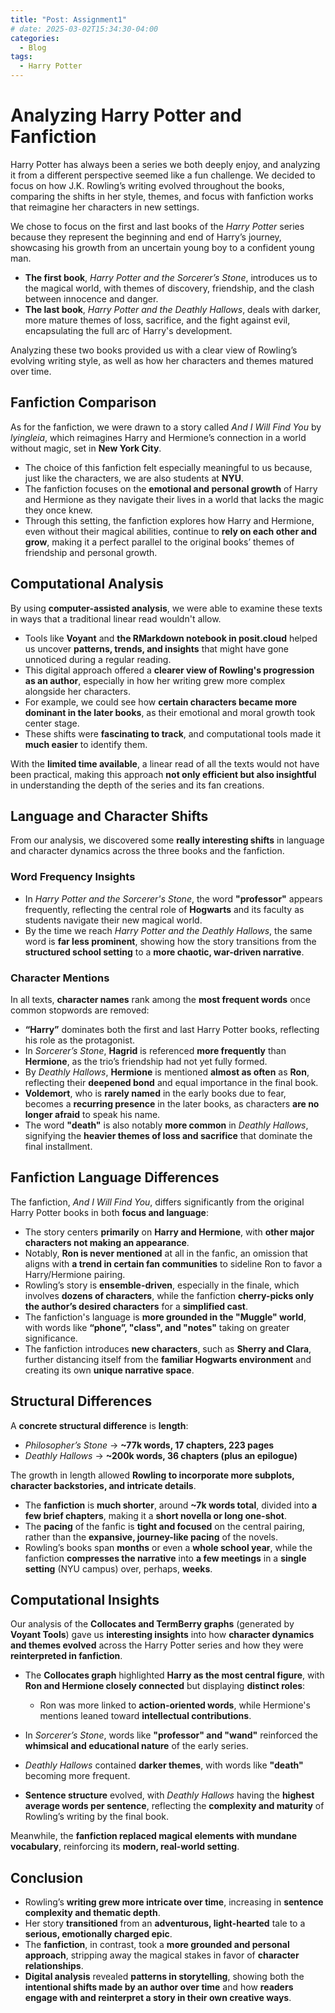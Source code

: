 ```yaml
---
title: "Post: Assignment1"
# date: 2025-03-02T15:34:30-04:00
categories:
  - Blog
tags:
  - Harry Potter
---
```


# Analyzing Harry Potter and Fanfiction

Harry Potter has always been a series we both deeply enjoy, and analyzing it from a different perspective seemed like a fun challenge. We decided to focus on how J.K. Rowling’s writing evolved throughout the books, comparing the shifts in her style, themes, and focus with fanfiction works that reimagine her characters in new settings.

We chose to focus on the first and last books of the _Harry Potter_ series because they represent the beginning and end of Harry’s journey, showcasing his growth from an uncertain young boy to a confident young man.

- **The first book**, _Harry Potter and the Sorcerer’s Stone_, introduces us to the magical world, with themes of discovery, friendship, and the clash between innocence and danger.
- **The last book**, _Harry Potter and the Deathly Hallows_, deals with darker, more mature themes of loss, sacrifice, and the fight against evil, encapsulating the full arc of Harry's development.

Analyzing these two books provided us with a clear view of Rowling’s evolving writing style, as well as how her characters and themes matured over time.

## Fanfiction Comparison

As for the fanfiction, we were drawn to a story called _And I Will Find You_ by _lyingleia_, which reimagines Harry and Hermione’s connection in a world without magic, set in **New York City**.

- The choice of this fanfiction felt especially meaningful to us because, just like the characters, we are also students at **NYU**.
- The fanfiction focuses on the **emotional and personal growth** of Harry and Hermione as they navigate their lives in a world that lacks the magic they once knew.
- Through this setting, the fanfiction explores how Harry and Hermione, even without their magical abilities, continue to **rely on each other and grow**, making it a perfect parallel to the original books’ themes of friendship and personal growth.

## Computational Analysis

By using **computer-assisted analysis**, we were able to examine these texts in ways that a traditional linear read wouldn't allow.

- Tools like **Voyant** and **the RMarkdown notebook in posit.cloud** helped us uncover **patterns, trends, and insights** that might have gone unnoticed during a regular reading.
- This digital approach offered a **clearer view of Rowling's progression as an author**, especially in how her writing grew more complex alongside her characters.
- For example, we could see how **certain characters became more dominant in the later books**, as their emotional and moral growth took center stage.
- These shifts were **fascinating to track**, and computational tools made it **much easier** to identify them.

With the **limited time available**, a linear read of all the texts would not have been practical, making this approach **not only efficient but also insightful** in understanding the depth of the series and its fan creations.

## Language and Character Shifts

From our analysis, we discovered some **really interesting shifts** in language and character dynamics across the three books and the fanfiction.

### Word Frequency Insights

- In _Harry Potter and the Sorcerer's Stone_, the word **"professor"** appears frequently, reflecting the central role of **Hogwarts** and its faculty as students navigate their new magical world.
- By the time we reach _Harry Potter and the Deathly Hallows_, the same word is **far less prominent**, showing how the story transitions from the **structured school setting** to a **more chaotic, war-driven narrative**.

### Character Mentions

In all texts, **character names** rank among the **most frequent words** once common stopwords are removed:

- **“Harry”** dominates both the first and last Harry Potter books, reflecting his role as the protagonist.
- In _Sorcerer’s Stone_, **Hagrid** is referenced **more frequently** than **Hermione**, as the trio’s friendship had not yet fully formed.
- By _Deathly Hallows_, **Hermione** is mentioned **almost as often** as **Ron**, reflecting their **deepened bond** and equal importance in the final book.
- **Voldemort**, who is **rarely named** in the early books due to fear, becomes a **recurring presence** in the later books, as characters **are no longer afraid** to speak his name.
- The word **"death"** is also notably **more common** in _Deathly Hallows_, signifying the **heavier themes of loss and sacrifice** that dominate the final installment.

## Fanfiction Language Differences

The fanfiction, _And I Will Find You_, differs significantly from the original Harry Potter books in both **focus and language**:

- The story centers **primarily** on **Harry and Hermione**, with **other major characters not making an appearance**.
- Notably, **Ron is never mentioned** at all in the fanfic, an omission that aligns with **a trend in certain fan communities** to sideline Ron to favor a Harry/Hermione pairing.
- Rowling’s story is **ensemble-driven**, especially in the finale, which involves **dozens of characters**, while the fanfiction **cherry-picks only the author’s desired characters** for a **simplified cast**.
- The fanfiction's language is **more grounded in the "Muggle" world**, with words like **“phone”, "class", and "notes"** taking on greater significance.
- The fanfiction introduces **new characters**, such as **Sherry and Clara**, further distancing itself from the **familiar Hogwarts environment** and creating its own **unique narrative space**.

## Structural Differences

A **concrete structural difference** is **length**:

- _Philosopher’s Stone_ → **~77k words, 17 chapters, 223 pages**
- _Deathly Hallows_ → **~200k words, 36 chapters (plus an epilogue)**

The growth in length allowed **Rowling to incorporate more subplots, character backstories, and intricate details**.

- The **fanfiction** is **much shorter**, around **~7k words total**, divided into **a few brief chapters**, making it a **short novella or long one-shot**.
- The **pacing** of the fanfic is **tight and focused** on the central pairing, rather than the **expansive, journey-like pacing** of the novels.
- Rowling’s books span **months** or even a **whole school year**, while the fanfiction **compresses the narrative** into **a few meetings** in a **single setting** (NYU campus) over, perhaps, **weeks**.

## Computational Insights

Our analysis of the **Collocates and TermBerry graphs** (generated by **Voyant Tools**) gave us **interesting insights** into how **character dynamics and themes evolved** across the Harry Potter series and how they were **reinterpreted in fanfiction**.

- The **Collocates graph** highlighted **Harry as the most central figure**, with **Ron and Hermione closely connected** but displaying **distinct roles**:

  - Ron was more linked to **action-oriented words**, while Hermione's mentions leaned toward **intellectual contributions**.

- In _Sorcerer’s Stone_, words like **"professor" and "wand"** reinforced the **whimsical and educational nature** of the early series.
- _Deathly Hallows_ contained **darker themes**, with words like **"death"** becoming more frequent.
- **Sentence structure** evolved, with _Deathly Hallows_ having the **highest average words per sentence**, reflecting the **complexity and maturity** of Rowling’s writing by the final book.

Meanwhile, the **fanfiction replaced magical elements with mundane vocabulary**, reinforcing its **modern, real-world setting**.

## Conclusion

- Rowling’s **writing grew more intricate over time**, increasing in **sentence complexity and thematic depth**.
- Her story **transitioned** from an **adventurous, light-hearted** tale to a **serious, emotionally charged epic**.
- The **fanfiction**, in contrast, took a **more grounded and personal approach**, stripping away the magical stakes in favor of **character relationships**.
- **Digital analysis** revealed **patterns in storytelling**, showing both the **intentional shifts made by an author over time** and how **readers engage with and reinterpret a story in their own creative ways**.
